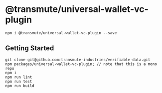 # @transmute/universal-wallet-vc-plugin

```
npm i @transmute/universal-wallet-vc-plugin --save
```

## Getting Started

```
git clone git@github.com:transmute-industries/verifiable-data.git
npm packages/universal-wallet-vc-plugin; // note that this is a mono repo
npm i
npm run lint
npm run test
npm run build
```
